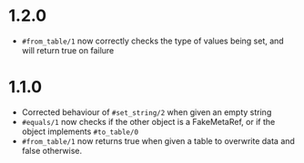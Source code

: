 # 1.2.0

* `#from_table/1` now correctly checks the type of values being set, and will return true on failure

# 1.1.0

* Corrected behaviour of `#set_string/2` when given an empty string
* `#equals/1` now checks if the other object is a FakeMetaRef, or if the object implements `#to_table/0`
* `#from_table/1` now returns true when given a table to overwrite data and false otherwise.

